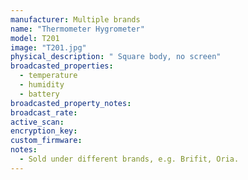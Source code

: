 ```yaml
---
manufacturer: Multiple brands
name: "Thermometer Hygrometer"
model: T201
image: "T201.jpg"
physical_description: " Square body, no screen"
broadcasted_properties:
  - temperature
  - humidity
  - battery
broadcasted_property_notes:
broadcast_rate:
active_scan:
encryption_key:
custom_firmware:
notes:
  - Sold under different brands, e.g. Brifit, Oria.
---
```

